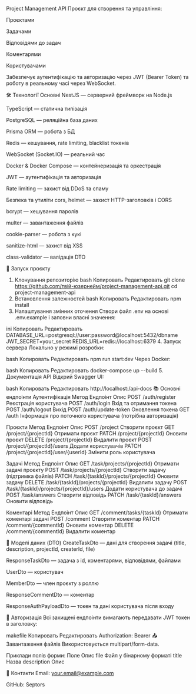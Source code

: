 Project Management API
Проєкт для створення та управління:

Проєктами

Задачами

Відповідями до задач

Коментарями

Користувачами

Забезпечує аутентифікацію та авторизацію через JWT (Bearer Token) та роботу в реальному часі через WebSocket.

🛠 Технології
Основні
NestJS — серверний фреймворк на Node.js

TypeScript — статична типізація

PostgreSQL — реляційна база даних

Prisma ORM — робота з БД

Redis — кешування, rate limiting, blacklist токенів

WebSocket (Socket.IO) — реальний час

Docker & Docker Compose — контейнеризація та оркестрація

JWT — аутентифікація та авторизація

Rate limiting — захист від DDoS та спаму

Безпека та утиліти
cors, helmet — захист HTTP-заголовків і CORS

bcrypt — хешування паролів

multer — завантаження файлів

cookie-parser — робота з кукі

sanitize-html — захист від XSS

class-validator — валідація DTO

🚀 Запуск проєкту
1. Клонування репозиторію
bash
Копировать
Редактировать
git clone https://github.com/твій-юзернейм/project-management-api.git
cd project-management-api
2. Встановлення залежностей
bash
Копировать
Редактировать
npm install
3. Налаштування змінних оточення
Створи файл .env на основі .env.example і заповни власні значення:

ini
Копировать
Редактировать
DATABASE_URL=postgresql://user:password@localhost:5432/dbname
JWT_SECRET=your_secret
REDIS_URL=redis://localhost:6379
4. Запуск сервера
Локально у режимі розробки:

bash
Копировать
Редактировать
npm run start:dev
Через Docker:

bash
Копировать
Редактировать
docker-compose up --build
5. Документація API
Відкрий Swagger UI:

bash
Копировать
Редактировать
http://localhost:<PORT>/api-docs
📚 Основні ендпоінти
Аутентифікація
Метод	Ендпоінт	Опис
POST	/auth/register	Реєстрація користувача
POST	/auth/login	Вхід та отримання токена
POST	/auth/logout	Вихід
POST	/auth/update-token	Оновлення токена
GET	/auth	Інформація про поточного користувача (потрібна авторизація)

Проєкти
Метод	Ендпоінт	Опис
POST	/project	Створити проєкт
GET	/project/{projectId}	Отримати проєкт
PATCH	/project/{projectId}	Оновити проєкт
DELETE	/project/{projectId}	Видалити проєкт
POST	/project/{projectId}/users	Додати користувачів
PATCH	/project/{projectId}/user/{userId}	Змінити роль користувача

Задачі
Метод	Ендпоінт	Опис
GET	/task/projects/{projectId}	Отримати задачі проєкту
POST	/task/projects/{projectId}	Створити задачу (підтримка файлів)
PATCH	/task/{taskId}/projects/{projectId}	Оновити задачу
DELETE	/task/{taskId}/projects/{projectId}	Видалити задачу
POST	/task/{taskId}/projects/{projectId}/users	Додати користувача до задачі
POST	/task/answers	Створити відповідь
PATCH	/task/{taskId}/answers	Оновити відповідь

Коментарі
Метод	Ендпоінт	Опис
GET	/comment/tasks/{taskId}	Отримати коментарі задачі
POST	/comment	Створити коментар
PATCH	/comment/{commentId}	Оновити коментар
DELETE	/comment/{commentId}	Видалити коментар

📂 Моделі даних (DTO)
CreateTaskDto — дані для створення задачі (title, description, projectId, createrId, file)

ResponseTaskDto — задача з id, коментарями, відповідями, файлами

UserDto — користувач

MemberDto — член проєкту з роллю

ResponseCommentDto — коментар

ResponseAuthPayloadDto — токен та дані користувача після входу

🔐 Авторизація
Всі захищені ендпоінти вимагають передавати JWT токен в заголовку:

makefile
Копировать
Редактировать
Authorization: Bearer <token>
📤 Завантаження файлів
Використовується multipart/form-data.

Приклади полів форми:
Поле	Опис
file	Файл у бінарному форматі
title	Назва
description	Опис

📨 Контакти
Email: your.email@example.com

GitHub: Septors